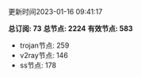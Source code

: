 更新时间2023-01-16 09:41:17

**总订阅: 73**
**总节点: 2224**
**有效节点: 583**
- trojan节点: 259
- v2ray节点: 146
- ss节点: 178
